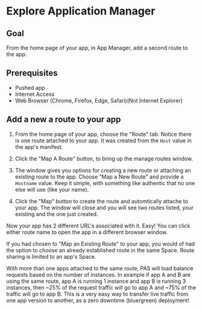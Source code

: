 # Explore Application Manager

## Goal

From the home page of your app, in App Manager, add a second route to the app.

## Prerequisites

- Pushed app
- Internet Access
- Web Browser (Chrome, Firefox, Edge, Safari)(Not Internet Explorer)

## Add a new a route to your app

1. From the home page of your app, choose the "Route" tab. Notice there is one route attached to your app. It was created from the `Host` value in the app's manifest.

1. Click the "Map A Route" button, to bring up the manage routes window.

1. The window gives you options for creating a new route or attaching an existing route to the app. Choose "Map a New Route" and provide a `Hostname` value. Keep it simple,  with something like authentic that no one else will use (like your name).

1. Click the "Map" button to create the route and automtically attache to your app. The window will close and you will see two routes listed, your existing and the one just created.

Now your app has 2 different URL's associated with it. Easy! You can click either route name to open the app in a different browser window.

If you had chosen to "Map an Existing Route" to your app, you would of had the option to choose an already established route in the same Space. Route sharing is limited to an app's Space.

With more than one apps attached to the same route, PAS will load balance requests based on the number of instances. In example if app A and B are using the same route, app A is running 1 instance and app B is running 3 instances, then ~25% of the request traffic will go to app A and ~75% of the traffic will go to app B. This is a very easy way to transfer live traffic from one app version to another, as a zero downtime (blue/green) deployment!